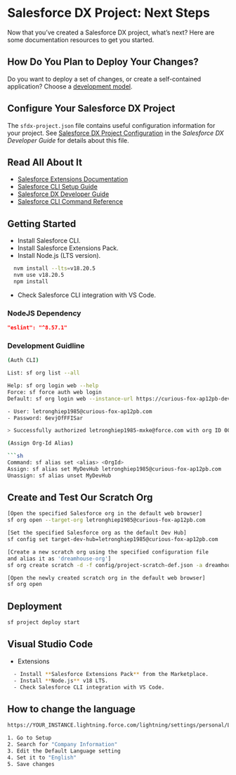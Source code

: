 # Salesforce DX Project: Next Steps

Now that you’ve created a Salesforce DX project, what’s next? Here are some documentation resources to get you started.

## How Do You Plan to Deploy Your Changes?

Do you want to deploy a set of changes, or create a self-contained application? Choose a [development model](https://developer.salesforce.com/tools/vscode/en/user-guide/development-models).

## Configure Your Salesforce DX Project

The `sfdx-project.json` file contains useful configuration information for your project. See [Salesforce DX Project Configuration](https://developer.salesforce.com/docs/atlas.en-us.sfdx_dev.meta/sfdx_dev/sfdx_dev_ws_config.htm) in the _Salesforce DX Developer Guide_ for details about this file.

## Read All About It

- [Salesforce Extensions Documentation](https://developer.salesforce.com/tools/vscode/)
- [Salesforce CLI Setup Guide](https://developer.salesforce.com/docs/atlas.en-us.sfdx_setup.meta/sfdx_setup/sfdx_setup_intro.htm)
- [Salesforce DX Developer Guide](https://developer.salesforce.com/docs/atlas.en-us.sfdx_dev.meta/sfdx_dev/sfdx_dev_intro.htm)
- [Salesforce CLI Command Reference](https://developer.salesforce.com/docs/atlas.en-us.sfdx_cli_reference.meta/sfdx_cli_reference/cli_reference.htm)

## Getting Started

- Install Salesforce CLI.
- Install Salesforce Extensions Pack.
- Install Node.js (LTS version).

```sh
  nvm install --lts=v18.20.5
  nvm use v18.20.5
  npm install
```

- Check Salesforce CLI integration with VS Code.

### NodeJS Dependency

```json
"eslint": "^8.57.1"
```

### Development Guidline

````sh
(Auth CLI)

List: sf org list --all

Help: sf org login web --help
Force: sf force auth web login
Default: sf org login web --instance-url https://curious-fox-ap12pb-dev-ed.trailblaze.my.salesforce.com --set-default

- User: letronghiep1985@curious-fox-ap12pb.com
- Password: 6evjOfFFISar

> Successfully authorized letronghiep1985-mxke@force.com with org ID 00Dd50000044tIAEAY

(Assign Org-Id Alias)

```sh
Command: sf alias set <alias> <OrgId>
Assign: sf alias set MyDevHub letronghiep1985@curious-fox-ap12pb.com
Unassign: sf alias unset MyDevHub
````

## Create and Test Our Scratch Org

```sh
[Open the specified Salesforce org in the default web browser]
sf org open --target-org letronghiep1985@curious-fox-ap12pb.com

[Set the specified Salesforce org as the default Dev Hub]
sf config set target-dev-hub=letronghiep1985@curious-fox-ap12pb.com

[Create a new scratch org using the specified configuration file
and alias it as 'dreamhouse-org']
sf org create scratch -d -f config/project-scratch-def.json -a dreamhouse-org

[Open the newly created scratch org in the default web browser]
sf org open
```

## Deployment

```sh
sf project deploy start
```

## Visual Studio Code

- Extensions

```sh
  - Install **Salesforce Extensions Pack** from the Marketplace.
  - Install **Node.js** v18 LTS.
  - Check Salesforce CLI integration with VS Code.
```

## How to change the language

```sh
https://YOUR_INSTANCE.lightning.force.com/lightning/settings/personal/LanguageAndTimeZone/home

1. Go to Setup
2. Search for "Company Information"
3. Edit the Default Language setting
4. Set it to "English"
5. Save changes
```
